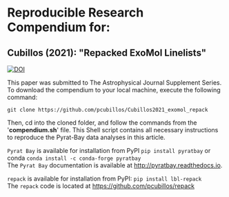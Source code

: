 # Reproducible Research Compendium for:
  
## Cubillos (2021): "Repacked ExoMol Linelists"

[![DOI](https://zenodo.org/badge/DOI/10.5281/zenodo.3768504.svg)](https://doi.org/10.5281/zenodo.3768504)

This paper was submitted to The Astrophysical Journal Supplement Series.  To download the compendium to your local machine, execute the following command:
```shell
git clone https://github.com/pcubillos/Cubillos2021_exomol_repack
```

Then, cd into the cloned folder, and follow the commands from the '**compendium.sh**' file.  This Shell script contains all necessary instructions to reproduce the Pyrat-Bay data analyses in this article.

``Pyrat Bay`` is available for installation from PyPI ``pip install pyratbay`` or conda ``conda install -c conda-forge pyratbay``  
The ``Pyrat Bay`` documentation is available at <http://pyratbay.readthedocs.io>.

``repack`` is available for installation from PyPI: ``pip install lbl-repack``  
The ``repack`` code is located at https://github.com/pcubillos/repack
